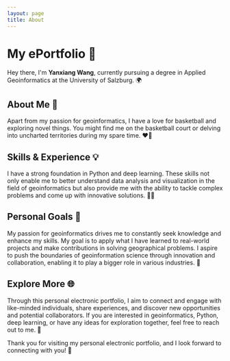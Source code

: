 ```yaml
---
layout: page
title: About
---
```


# My ePortfolio 🎒

Hey there, I'm **Yanxiang Wang**, currently pursuing a degree in Applied Geoinformatics at the University of Salzburg. 🌍

## About Me 👋

Apart from my passion for geoinformatics, I have a love for basketball and exploring novel things. You might find me on the basketball court or delving into uncharted territories during my spare time. ❤️🏀

## Skills & Experience 💡

I have a strong foundation in Python and deep learning. These skills not only enable me to better understand data analysis and visualization in the field of geoinformatics but also provide me with the ability to tackle complex problems and come up with innovative solutions. 🐍🧠

## Personal Goals 🌟

My passion for geoinformatics drives me to constantly seek knowledge and enhance my skills. My goal is to apply what I have learned to real-world projects and make contributions in solving geographical problems. I aspire to push the boundaries of geoinformation science through innovation and collaboration, enabling it to play a bigger role in various industries. 💪

## Explore More 🌐

Through this personal electronic portfolio, I aim to connect and engage with like-minded individuals, share experiences, and discover new opportunities and potential collaborators. If you are interested in geoinformatics, Python, deep learning, or have any ideas for exploration together, feel free to reach out to me. 🤝

Thank you for visiting my personal electronic portfolio, and I look forward to connecting with you! 🌟
